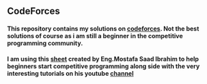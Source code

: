 ## CodeForces
#### This repository contains my solutions on [codeforces](http://codeforces.com). Not the best solutions of course as i am still a beginner in the competitive programming community.
#### I am using this [sheet](https://docs.google.com/spreadsheets/d/1iJZWP2nS_OB3kCTjq8L6TrJJ4o-5lhxDOyTaocSYc-k/edit#gid=1833943059) created by **Eng.Mostafa Saad Ibrahim** to help beginners start competitive programming along side with the very interesting tutorials on his youtube [channel](https://www.youtube.com/user/nobody123497)